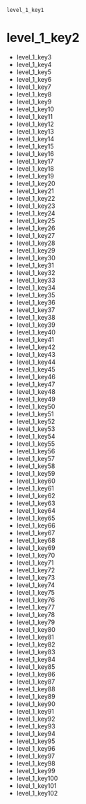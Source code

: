 ```ngMeta
level_1_key1
```
# level_1_key2
- level_1_key3
- level_1_key4
- level_1_key5
- level_1_key6
- level_1_key7
- level_1_key8
- level_1_key9
- level_1_key10
- level_1_key11
- level_1_key12
- level_1_key13
- level_1_key14
- level_1_key15
- level_1_key16
- level_1_key17
- level_1_key18
- level_1_key19
- level_1_key20
- level_1_key21
- level_1_key22
- level_1_key23
- level_1_key24
- level_1_key25
- level_1_key26
- level_1_key27
- level_1_key28
- level_1_key29
- level_1_key30
- level_1_key31
- level_1_key32
- level_1_key33
- level_1_key34
- level_1_key35
- level_1_key36
- level_1_key37
- level_1_key38
- level_1_key39
- level_1_key40
- level_1_key41
- level_1_key42
- level_1_key43
- level_1_key44
- level_1_key45
- level_1_key46
- level_1_key47
- level_1_key48
- level_1_key49
- level_1_key50
- level_1_key51
- level_1_key52
- level_1_key53
- level_1_key54
- level_1_key55
- level_1_key56
- level_1_key57
- level_1_key58
- level_1_key59
- level_1_key60
- level_1_key61
- level_1_key62
- level_1_key63
- level_1_key64
- level_1_key65
- level_1_key66
- level_1_key67
- level_1_key68
- level_1_key69
- level_1_key70
- level_1_key71
- level_1_key72
- level_1_key73
- level_1_key74
- level_1_key75
- level_1_key76
- level_1_key77
- level_1_key78
- level_1_key79
- level_1_key80
- level_1_key81
- level_1_key82
- level_1_key83
- level_1_key84
- level_1_key85
- level_1_key86
- level_1_key87
- level_1_key88
- level_1_key89
- level_1_key90
- level_1_key91
- level_1_key92
- level_1_key93
- level_1_key94
- level_1_key95
- level_1_key96
- level_1_key97
- level_1_key98
- level_1_key99
- level_1_key100
- level_1_key101
- level_1_key102
